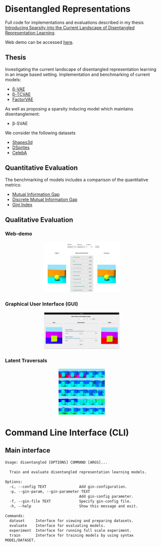 # Disentangled Representations 
Full code for implementations and evaluations described in my thesis [Introducing Sparsity into the Current Landscape of Disentangled Representation Learning](http://urn.kb.se/resolve?urn=urn:nbn:se:kth:diva-292929).

Web demo can be accessed [here](https://eageby.github.io/disentangled-representations/).
## Thesis
Investigating the current landscape of disentangled representation learning in an image based setting.
Implementation and benchmarking of current models:
- [&#946;-VAE](https://openreview.net/forum?id=Sy2fzU9gl)
- [&#946;-TCVAE](https://arxiv.org/abs/1802.05983)
- [FactorVAE](https://arxiv.org/abs/1802.05983)

As well as proposing a sparsity inducing model which maintains disentanglement:
- &#946;-SVAE 

We consider the following datasets
- [Shapes3d](https://github.com/deepmind/3dshapes-dataset/)
- [DSprites](https://github.com/deepmind/dsprites-dataset/)
- [CelebA](https://arxiv.org/abs/1411.7766)

## Quantitative Evaluation
The benchmarking of models includes a comparison of the quantitative metrics:
- [Mutual Information Gap](https://arxiv.org/abs/1411.7766)
- [Discrete Mutual Information Gap](https://arxiv.org/abs/1811.12359)
- [Gini Index](https://ieeexplore.ieee.org/document/5934357)

## Qualitative Evaluation
### Web-demo
<p align="center">
	<a href="https://eageby.github.io/disentangled-representations/#demo">
		<img width=50% src="docs/assets/img/DemoPreview.jpg" alt="Web demo."> 
	</a>
</p>

### Graphical User Interface (GUI)
<p align="center">
	<img width=50% src="docs/assets/img/gui.png" alt="Python GUI."> 
</p>

### Latent Traversals
<p align="center">
	<img width=30% src="docs/assets/img/Shapes3d-traversal.png" alt="Latent traversal example."> 
</p>

# Command Line Interface (CLI)
## Main interface
```console
Usage: disentangled [OPTIONS] COMMAND [ARGS]...

  Train and evaluate disentangled representation learning models.

Options:
  -c, --config TEXT               Add gin-configuration.
  -p, --gin-param, --gin-parameter TEXT
                                  Add gin-config parameter.
  -f, --gin-file TEXT             Specify gin-config file.
  -h, --help                      Show this message and exit.

Commands:
  dataset     Interface for viewing and preparing datasets.
  evaluate    Interface for evaluating models.
  experiment  Interface for running full scale experiment.
  train       Interface for training models by using syntax MODEL/DATASET.
  ```
